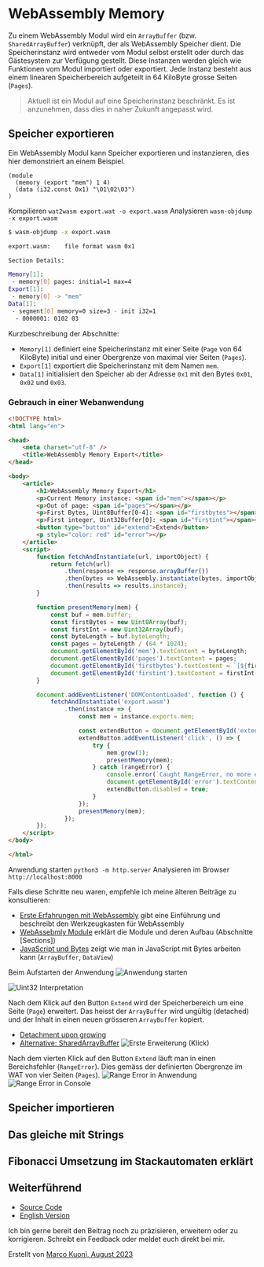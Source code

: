 # WebAssembly Memory
Zu einem WebAssembly Modul wird ein `ArrayBuffer` (bzw. `SharedArrayBuffer`) verknüpft, der als WebAssembly Speicher dient. Die Speicherinstanz wird entweder vom Modul selbst erstellt oder durch das Gästesystem zur Verfügung gestellt. Diese Instanzen werden gleich wie Funktionen vom Modul importiert oder exportiert. Jede Instanz besteht aus einem linearen Speicherbereich aufgeteilt in 64 KiloByte grosse Seiten (`Pages`).
> Aktuell ist ein Modul auf eine Speicherinstanz beschränkt. Es ist anzunehmen, dass dies in naher Zukunft angepasst wird.

## Speicher exportieren
Ein WebAssembly Modul kann Speicher exportieren und instanzieren, dies hier demonstriert an einem Beispiel.

```wat
(module
  (memory (export "mem") 1 4)
  (data (i32.const 0x1) "\01\02\03")
)
```

Kompilieren `wat2wasm export.wat -o export.wasm`
Analysieren `wasm-objdump -x export.wasm`

```bash
$ wasm-objdump -x export.wasm

export.wasm:    file format wasm 0x1

Section Details:

Memory[1]:
 - memory[0] pages: initial=1 max=4
Export[1]:
 - memory[0] -> "mem"
Data[1]:
 - segment[0] memory=0 size=3 - init i32=1
  - 0000001: 0102 03   
```

Kurzbeschreibung der Abschnitte:
* `Memory[1]` definiert eine Speicherinstanz mit einer Seite (`Page` von 64 KiloByte) initial und einer Obergrenze von maximal vier Seiten (`Pages`).
* `Export[1]` exportiert die Speicherinstanz mit dem Namen `mem`.
* `Data[1]` initialisiert den Speicher ab der Adresse `0x1` mit den Bytes `0x01`, `0x02` und `0x03`.

### Gebrauch in einer Webanwendung
```html
<!DOCTYPE html>
<html lang="en">

<head>
    <meta charset="utf-8" />
    <title>WebAssembly Memory Export</title>
</head>

<body>
    <article>
        <h1>WebAssembly Memory Export</h1>
        <p>Current Memory instance: <span id="mem"></span></p>
        <p>Out of page: <span id="pages"></span></p>
        <p>First Bytes, Uint8Buffer[0-4]: <span id="firstbytes"></span></p>
        <p>First integer, Uint32Buffer[0]: <span id="firstint"></span></p>
        <button type="button" id="extend">Extend</button>
        <p style="color: red" id="error"></p>
    </article>
    <script>
        function fetchAndInstantiate(url, importObject) {
            return fetch(url)
                .then(response => response.arrayBuffer())
                .then(bytes => WebAssembly.instantiate(bytes, importObject))
                .then(results => results.instance);
        }

        function presentMemory(mem) {
            const buf = mem.buffer;
            const firstBytes = new Uint8Array(buf);
            const firstInt = new Uint32Array(buf);
            const byteLength = buf.byteLength;
            const pages = byteLength / (64 * 1024);
            document.getElementById('mem').textContent = byteLength;
            document.getElementById('pages').textContent = pages;
            document.getElementById('firstbytes').textContent = `[${firstBytes[0]}, ${firstBytes[1]}, ${firstBytes[2]}, ${firstBytes[3]}]`;
            document.getElementById('firstint').textContent = firstInt[0];
        }

        document.addEventListener('DOMContentLoaded', function () {
            fetchAndInstantiate('export.wasm')
                .then(instance => {
                    const mem = instance.exports.mem;

                    const extendButton = document.getElementById('extend');
                    extendButton.addEventListener('click', () => {
                        try {
                            mem.grow(1);
                            presentMemory(mem);
                        } catch (rangeError) {
                            console.error(`Caught RangeError, no more extending:`, rangeError);
                            document.getElementById('error').textContent = 'Caught RangeError, no more extending!';
                            extendButton.disabled = true;
                        }
                    });
                    presentMemory(mem);
                });
        });
    </script>
</body>

</html>
```

Anwendung starten `python3 -m http.server`
Analysieren im Browser `http://localhost:8000`

Falls diese Schritte neu waren, empfehle ich meine älteren Beiträge zu konsultieren:
* [Erste Erfahrungen mit WebAssembly](https://medium.com/webassembly/first-experiences-with-webassembly-dafb2cf2ab52) gibt eine Einführung und beschreibt den Werkzeugkasten für WebAssembly
* [WebAssebmly Module](https://medium.com/webassembly/webassembly-module-146783e725d9) erklärt die Module und deren Aufbau (Abschnitte [Sections])
* [JavaScript und Bytes](https://medium.com/@marcokuoni/javascript-and-bytes-44a70871986) zeigt wie man in JavaScript mit Bytes arbeiten kann (`ArrayBuffer`, `DataView`)

Beim Aufstarten der Anwendung
![Anwendung starten](export_start.png)

![Uint32 Interpretation](uint32.png)

Nach dem Klick auf den Button `Extend` wird der Speicherbereich um eine Seite (`Page`) erweitert. Das heisst der `ArrayBuffer` wird ungültig (detached) und der Inhalt in einen neuen grösseren `ArrayBuffer` kopiert.
* [Detachment upon growing](https://developer.mozilla.org/en-US/docs/WebAssembly/JavaScript_interface/Memory/grow#detachment_upon_growing)
* [Alternative: SharedArrayBuffer](https://developer.mozilla.org/en-US/docs/Web/JavaScript/Reference/Global_Objects/SharedArrayBuffer#webassembly_shared_memory)
![Erste Erweiterung (Klick)](first_extend.png)

Nach dem vierten Klick auf den Button `Extend` läuft man in einen Bereichsfehler (`RangeError`). Dies gemäss der definierten Obergrenze im WAT von vier Seiten (`Pages`).
![Range Error in Anwendung](range_error.png)
![Range Error in Console](range_error_console.png)

## Speicher importieren

## Das gleiche mit Strings

## Fibonacci Umsetzung im Stackautomaten erklärt




## Weiterführend
* [Source Code](https://github.com/marcokuoni/public_doc/tree/main/essays/3_javascript_and_bytes)
* [English Version](https://github.com/marcokuoni/public_doc/tree/main/essays/3_javascript_and_bytes/README.md)

Ich bin gerne bereit den Beitrag noch zu präzisieren, erweitern oder zu korrigieren. Schreibt ein Feedback oder meldet euch direkt bei mir.

Erstellt von [Marco Kuoni, August 2023](https://marcokuoni.ch)